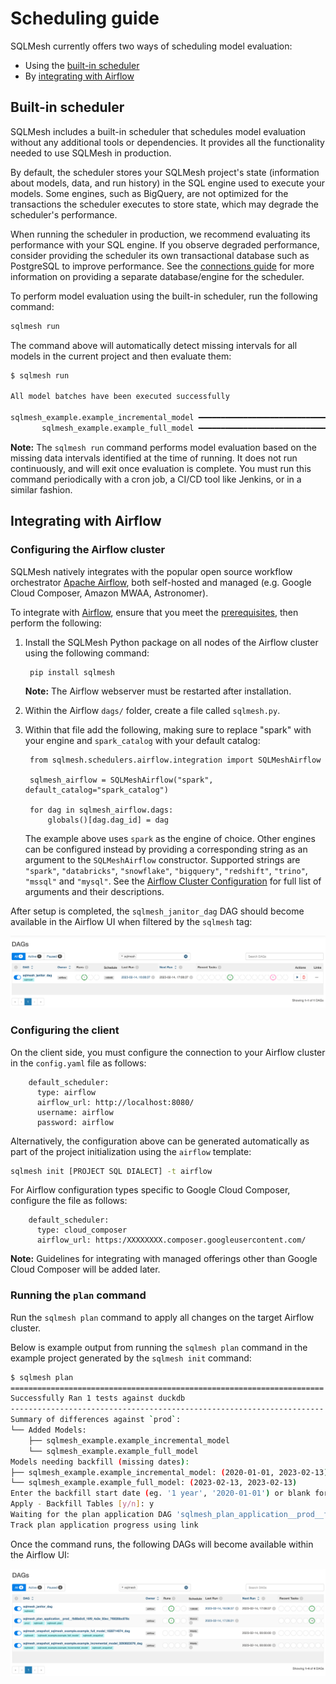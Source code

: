 # Scheduling guide

SQLMesh currently offers two ways of scheduling model evaluation:

* Using the [built-in scheduler](#built-in-scheduler)
* By [integrating with Airflow](#integrating-with-airflow)

## Built-in scheduler

SQLMesh includes a built-in scheduler that schedules model evaluation without any additional tools or dependencies. It provides all the functionality needed to use SQLMesh in production.

By default, the scheduler stores your SQLMesh project's state (information about models, data, and run history) in the SQL engine used to execute your models. Some engines, such as BigQuery, are not optimized for the transactions the scheduler executes to store state, which may degrade the scheduler's performance.

When running the scheduler in production, we recommend evaluating its performance with your SQL engine. If you observe degraded performance, consider providing the scheduler its own transactional database such as PostgreSQL to improve performance. See the [connections guide](./connections.md#state-connection) for more information on providing a separate database/engine for the scheduler.

To perform model evaluation using the built-in scheduler, run the following command:
```bash
sqlmesh run
```

The command above will automatically detect missing intervals for all models in the current project and then evaluate them:
```bash
$ sqlmesh run

All model batches have been executed successfully

sqlmesh_example.example_incremental_model ━━━━━━━━━━━━━━━━━━━━━━━━━━━━━━━━━━━━━━━━ 100.0% • 1/1 • 0:00:00
       sqlmesh_example.example_full_model ━━━━━━━━━━━━━━━━━━━━━━━━━━━━━━━━━━━━━━━━ 100.0% • 1/1 • 0:00:00
```

**Note:** The `sqlmesh run` command performs model evaluation based on the missing data intervals identified at the time of running. It does not run continuously, and will exit once evaluation is complete. You must run this command periodically with a cron job, a CI/CD tool like Jenkins, or in a similar fashion.


## Integrating with Airflow

### Configuring the Airflow cluster

SQLMesh natively integrates with the popular open source workflow orchestrator [Apache Airflow](https://airflow.apache.org/), both self-hosted and managed (e.g. Google Cloud Composer, Amazon MWAA, Astronomer).

To integrate with [Airflow](../integrations/airflow.md), ensure that you meet the [prerequisites](/prerequisites), then perform the following:

1. Install the SQLMesh Python package on all nodes of the Airflow cluster using the following command:

        pip install sqlmesh

    **Note:** The Airflow webserver must be restarted after installation.

2. Within the Airflow `dags/` folder, create a file called `sqlmesh.py`.

3. Within that file add the following, making sure to replace "spark" with your engine and `spark_catalog` with your default catalog:

        from sqlmesh.schedulers.airflow.integration import SQLMeshAirflow

        sqlmesh_airflow = SQLMeshAirflow("spark", default_catalog="spark_catalog")

        for dag in sqlmesh_airflow.dags:
            globals()[dag.dag_id] = dag

    The example above uses `spark` as the engine of choice. Other engines can be configured instead by providing a corresponding string as an argument to the `SQLMeshAirflow` constructor. Supported strings are `"spark"`, `"databricks"`, `"snowflake"`, `"bigquery"`, `"redshift"`, `"trino"`, `"mssql"` and `"mysql"`. See the [Airflow Cluster Configuration](../integrations/airflow.md#airflow-cluster-configuration) for full list of arguments and their descriptions.

After setup is completed, the `sqlmesh_janitor_dag` DAG should become available in the Airflow UI when filtered by the `sqlmesh` tag:

![Airflow UI after successful setup](scheduling/airflow_successful_setup.png)

### Configuring the client

On the client side, you must configure the connection to your Airflow cluster in the `config.yaml` file as follows:

        default_scheduler:
          type: airflow
          airflow_url: http://localhost:8080/
          username: airflow
          password: airflow

Alternatively, the configuration above can be generated automatically as part of the project initialization using the `airflow` template:
```bash
sqlmesh init [PROJECT SQL DIALECT] -t airflow
```

For Airflow configuration types specific to Google Cloud Composer, configure the file as follows:

        default_scheduler:
          type: cloud_composer
          airflow_url: https:/XXXXXXXX.composer.googleusercontent.com/

**Note:** Guidelines for integrating with managed offerings other than Google Cloud Composer will be added later.

### Running the `plan` command

Run the `sqlmesh plan` command to apply all changes on the target Airflow cluster.

Below is example output from running the `sqlmesh plan` command in the example project generated by the `sqlmesh init` command:
```bash
$ sqlmesh plan
======================================================================
Successfully Ran 1 tests against duckdb
----------------------------------------------------------------------
Summary of differences against `prod`:
└── Added Models:
    ├── sqlmesh_example.example_incremental_model
    └── sqlmesh_example.example_full_model
Models needing backfill (missing dates):
├── sqlmesh_example.example_incremental_model: (2020-01-01, 2023-02-13)
└── sqlmesh_example.example_full_model: (2023-02-13, 2023-02-13)
Enter the backfill start date (eg. '1 year', '2020-01-01') or blank for the beginning of history: 2023-02-13
Apply - Backfill Tables [y/n]: y
Waiting for the plan application DAG 'sqlmesh_plan_application__prod__fb88a0c6_16f9_4a3e_93ec_7f8026bc878c' to be provisioned on Airflow
Track plan application progress using link
```

Once the command runs, the following DAGs will become available within the Airflow UI:

![Airflow UI after successful plan application](scheduling/airflow_successful_plan_apply.png)
